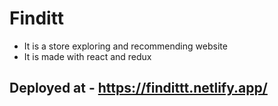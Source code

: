 # Finditt

- It is a store exploring and recommending website
- It is made with react and redux

## Deployed at - https://findittt.netlify.app/
